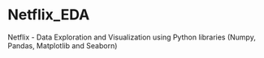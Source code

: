 # Netflix_EDA
Netflix - Data Exploration and Visualization using Python libraries (Numpy, Pandas, Matplotlib and Seaborn)

